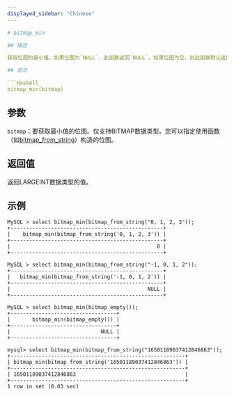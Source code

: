 ```yaml
---
displayed_sidebar: "Chinese"
---

# bitmap_min

## 描述

获取位图的最小值。如果位图为`NULL`，此函数返回`NULL`。如果位图为空，则此函数默认返回`NULL`。

## 语法

```Haskell
bitmap_min(bitmap)
```

## 参数

`bitmap`：要获取最小值的位图。仅支持BITMAP数据类型。您可以指定使用函数（如[bitmap_from_string](bitmap_from_string.md)）构造的位图。

## 返回值

返回LARGEINT数据类型的值。

## 示例

```Plain
MySQL > select bitmap_min(bitmap_from_string("0, 1, 2, 3"));
+-------------------------------------------------+
|    bitmap_min(bitmap_from_string('0, 1, 2, 3')) |
+-------------------------------------------------+
|                                               0 |
+-------------------------------------------------+

MySQL > select bitmap_min(bitmap_from_string("-1, 0, 1, 2"));
+-------------------------------------------------+
|   bitmap_min(bitmap_from_string('-1, 0, 1, 2')) |
+-------------------------------------------------+
|                                            NULL |
+-------------------------------------------------+

MySQL > select bitmap_min(bitmap_empty());
+----------------------------------+
|       bitmap_min(bitmap_empty()) |
+----------------------------------+
|                             NULL |
+----------------------------------+

mysql> select bitmap_min(bitmap_from_string("16501189037412846863"));
+--------------------------------------------------------+
| bitmap_min(bitmap_from_string('16501189037412846863')) |
+--------------------------------------------------------+
| 16501189037412846863                                   |
+--------------------------------------------------------+
1 row in set (0.03 sec)
```